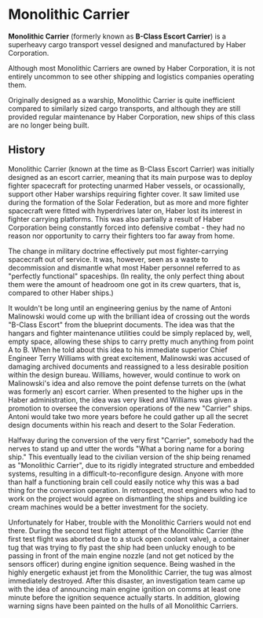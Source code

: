 # Monolithic Carrier
**Monolithic Carrier** (formerly known as **B-Class Escort Carrier**) is a superheavy cargo transport vessel designed and manufactured by Haber Corporation.

Although most Monolithic Carriers are owned by Haber Corporation, it is not entirely uncommon to see other shipping and logistics companies operating them.

Originally designed as a warship, Monolithic Carrier is quite inefficient compared to similarly sized cargo transports, and although they are still provided regular maintenance by Haber Corporation, new ships of this class are no longer being built.

## History
Monolithic Carrier (known at the time as B-Class Escort Carrier) was initially designed as an escort carrier, meaning that its main purpose was to deploy fighter spacecraft for protecting unarmed Haber vessels, or ocassionally, support other Haber warships requiring fighter cover. It saw limited use during the formation of the Solar Federation, but as more and more fighter spacecraft were fitted with hyperdrives later on, Haber lost its interest in fighter carrying platforms. This was also partially a result of Haber Corporation being constantly forced into defensive combat - they had no reason nor opportunity to carry their fighters too far away from home.

The change in military doctrine effectively put most fighter-carrying spacecraft out of service. It was, however, seen as a waste to decommission and dismantle what most Haber personnel referred to as "perfectly functional" spaceships. (In reality, the only perfect thing about them were the amount of headroom one got in its crew quarters, that is, compared to other Haber ships.)

It wouldn't be long until an engineering genius by the name of Antoni Malinowski would come up with the brilliant idea of crossing out the words "B-Class Escort" from the blueprint documents. The idea was that the hangars and fighter maintenance utilities could be simply replaced by, well, empty space, allowing these ships to carry pretty much anything from point A to B. When he told about this idea to his immediate superior Chief Engineer Terry Williams with great excitement, Malinowski was accused of damaging archived documents and reassigned to a less desirable position within the design bureau. Williams, however, would continue to work on Malinowski's idea and also remove the point defense turrets on the (what was formerly an) escort carrier. When presented to the higher ups in the Haber administration, the idea was very liked and Williams was given a promotion to oversee the conversion operations of the new "Carrier" ships. Antoni would take two more years before he could gather up all the secret design documents within his reach and desert to the Solar Federation.

Halfway during the conversion of the very first "Carrier", somebody had the nerves to stand up and utter the words "What a boring name for a boring ship." This eventually lead to the civilian version of the ship being renamed as "Monolithic Carrier", due to its rigidly integrated structure and embedded systems, resulting in a difficult-to-reconfigure design. Anyone with more than half a functioning brain cell could easily notice why this was a bad thing for the conversion operation. In retrospect, most engineers who had to work on the project would agree on dismantling the ships and building ice cream machines would be a better investment for the society.

Unfortunately for Haber, trouble with the Monolithic Carriers would not end there. During the second test flight attempt of the Monolithic Carrier (the first test flight was aborted due to a stuck open coolant valve), a container tug that was trying to fly past the ship had been unlucky enough to be passing in front of the main engine nozzle (and not get noticed by the sensors officer) during engine ignition sequence. Being washed in the highly energetic exhaust jet from the Monolithic Carrier, the tug was almost immediately destroyed. After this disaster, an investigation team came up with the idea of announcing main engine ignition on comms at least one minute before the ignition sequence actually starts. In addition, glowing warning signs have been painted on the hulls of all Monolithic Carriers.